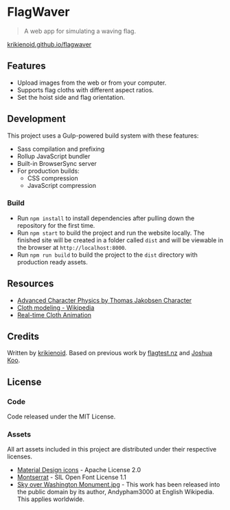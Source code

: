# FlagWaver

> A web app for simulating a waving flag.

[krikienoid.github.io/flagwaver](https://krikienoid.github.io/flagwaver/)

## Features

- Upload images from the web or from your computer.
- Supports flag cloths with different aspect ratios.
- Set the hoist side and flag orientation.

## Development

This project uses a Gulp-powered build system with these features:

- Sass compilation and prefixing
- Rollup JavaScript bundler
- Built-in BrowserSync server
- For production builds:
  - CSS compression
  - JavaScript compression

### Build

- Run ```npm install``` to install dependencies after pulling down the repository for the first time.
- Run ```npm start``` to build the project and run the website locally. The finished site will be created in a folder called ```dist``` and will be viewable in the browser at ```http://localhost:8000```.
- Run ```npm run build``` to build the project to the ```dist``` directory with production ready assets.

## Resources

- [Advanced Character Physics by Thomas Jakobsen Character](http://web.archive.org/web/20070610223835/http:/www.teknikus.dk/tj/gdc2001.htm)
- [Cloth modeling - Wikipedia](https://en.wikipedia.org/wiki/Cloth_modeling)
- [Real-time Cloth Animation](http://www.darwin3d.com/gamedev/articles/col0599.pdf)

## Credits

Written by [krikienoid](https://github.com/krikienoid/flagwaver). Based on previous work by [flagtest.nz](http://flagtest.nz/) and [Joshua Koo](https://github.com/zz85).

## License

### Code

Code released under the MIT License.

### Assets

All art assets included in this project are distributed under their respective licenses.

- [Material Design icons](https://google.github.io/material-design-icons/) - Apache License 2.0
- [Montserrat](https://fonts.google.com/specimen/Montserrat) - SIL Open Font License 1.1
- [Sky over Washington Monument.jpg](https://commons.wikimedia.org/wiki/File:Sky_over_Washington_Monument.JPG) - This work has been released into the public domain by its author, Andypham3000 at English Wikipedia. This applies worldwide.
